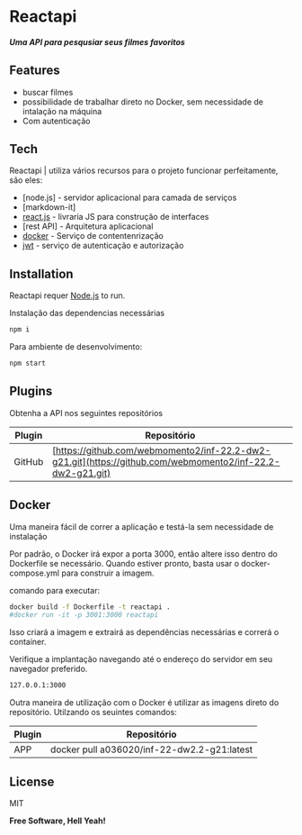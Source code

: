 # Reactapi
#### _Uma API para pesqusiar seus filmes favoritos_

## Features

- buscar filmes
- possibilidade de trabalhar direto no Docker, sem necessidade de intalação na máquina
- Com autenticação

## Tech

Reactapi | utiliza vários recursos para o projeto funcionar perfeitamente, são eles:

- [node.js] - servidor aplicacional para camada de serviços
- [markdown-it]
- [react.js](https://reactjs.org/) - livraria JS para construção de interfaces
- [rest API] - Arquitetura aplicacional 
- [docker](https://www.docker.com/) - Serviço de contentenrização
- [jwt](https://jwt.io/) - serviço de autenticação e autorização

## Installation

Reactapi requer [Node.js](https://nodejs.org/)  to run.

Instalação das dependencias necessárias

```sh
npm i
```
Para ambiente de desenvolvimento:

```sh
npm start
```

## Plugins

Obtenha a API nos seguintes repositórios

| Plugin | Repositório |
| ------ | ------ |
| GitHub | [https://github.com/webmomento2/inf-22.2-dw2-g21.git](https://github.com/webmomento2/inf-22.2-dw2-g21.git) |

## Docker

Uma maneira fácil de correr a aplicação e testá-la sem necessidade de instalação

Por padrão, o Docker irá expor a porta 3000, então altere isso dentro do
Dockerfile se necessário. Quando estiver pronto, basta usar o docker-compose.yml para construir a imagem.

comando para executar:
```sh
docker build -f Dockerfile -t reactapi .
#docker run -it -p 3001:3000 reactapi
```
Isso criará a imagem e extrairá as dependências necessárias e correrá o container.

Verifique a implantação navegando até o endereço do servidor em seu navegador preferido.

```sh
127.0.0.1:3000
```

Outra maneira de utilização com o Docker é utilizar as imagens direto do repositório.
Utilzando os seuintes comandos:

| Plugin | Repositório |
| ------ | ------ |
| APP | docker pull a036020/inf-22-dw2.2-g21:latest |

## License

MIT

**Free Software, Hell Yeah!**